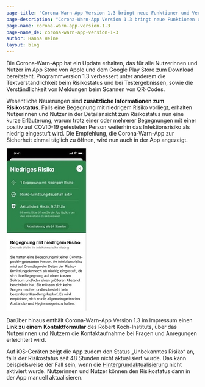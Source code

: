 ```yaml
---
page-title: "Corona-Warn-App Version 1.3 bringt neue Funktionen und Verbesserungen"
page-description: "Corona-Warn-App Version 1.3 bringt neue Funktionen und Verbesserungen"
page-name: corona-warn-app-version-1-3
page-name_de: corona-warn-app-version-1-3
author: Hanna Heine
layout: blog
---
```


Die Corona-Warn-App hat ein Update erhalten, das für alle Nutzerinnen und Nutzer im App Store von Apple und dem Google Play Store zum Download bereitsteht. Programmversion 1.3 verbessert unter anderem die Textverständlichkeit beim Risikostatus und bei Testergebnissen, sowie die Verständlichkeit von Meldungen beim Scannen von QR-Codes.  
<!-- overview -->

Wesentliche Neuerungen sind **zusätzliche Informationen zum Risikostatus**. Falls eine Begegnung mit niedrigem Risiko vorliegt, erhalten Nutzerinnen und Nutzer in der Detailansicht zum Risikostatus nun eine kurze Erläuterung, warum trotz einer oder mehrerer Begegnungen mit einer positiv auf COVID-19 getesteten Person weiterhin das Infektionsrisiko als niedrig eingestuft wird. Die Empfehlung, die Corona-Warn-App zur Sicherheit einmal täglich zu öffnen, wird nun auch in der App angezeigt.


<img src="./cwa-1-3-risk-status.JPG" title="Corona-Warn-App Risikostatus" style="valign: center">


Darüber hinaus enthält Corona-Warn-App Version 1.3 im Impressum einen **Link zu einem Kontaktformular** des Robert Koch-Instituts, über das Nutzerinnen und Nutzern die Kontaktaufnahme bei Fragen und Anregungen erleichtert wird. 

Auf iOS-Geräten zeigt die App zudem den Status „Unbekanntes Risiko“ an, falls der Risikostatus seit 48 Stunden nicht aktualisiert wurde. Das kann beispielsweise der Fall sein, wenn die [Hintergrundaktualisierung](https://www.coronawarn.app/de/faq/#no_risk_update_ios) nicht aktiviert wurde. Nutzerinnen und Nutzer können den Risikostatus dann in der App manuell aktualisieren.  
